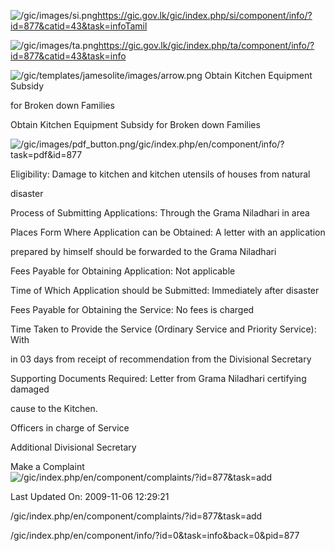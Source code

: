 <!-- Source: https://gic.gov.lk/gic/index.php/en/component/info/?id=877&catid=43&task=info -->

![/gic/images/si.png](/gic/images/si.png)https://gic.gov.lk/gic/index.php/si/component/info/?id=877&catid=43&task=infoTamil

![/gic/images/ta.png](/gic/images/ta.png)https://gic.gov.lk/gic/index.php/ta/component/info/?id=877&catid=43&task=info

![/gic/templates/jamesolite/images/arrow.png](/gic/templates/jamesolite/images/arrow.png) Obtain Kitchen Equipment Subsidy

for Broken down Families

Obtain Kitchen Equipment Subsidy for Broken down Families

![/gic/images/pdf_button.png](/gic/images/pdf_button.png)/gic/index.php/en/component/info/?task=pdf&id=877

Eligibility: Damage to kitchen and kitchen utensils of houses from natural

disaster

Process of Submitting Applications: Through the Grama Niladhari in area

Places Form Where Application can be Obtained: A letter with an application

prepared by himself should be forwarded to the Grama Niladhari

Fees Payable for Obtaining Application: Not applicable

Time of Which Application should be Submitted: Immediately after disaster

Fees Payable for Obtaining the Service: No fees is charged

Time Taken to Provide the Service (Ordinary Service and Priority Service): With

in 03 days from receipt of recommendation from the Divisional Secretary

Supporting Documents Required: Letter from Grama Niladhari certifying damaged

cause to the Kitchen.

Officers in charge of Service

Additional Divisional Secretary

Make a Complaint ![/gic/index.php/en/component/complaints/?id=877&task=add](/gic/index.php/en/component/complaints/?id=877&task=add)

Last Updated On: 2009-11-06 12:29:21

/gic/index.php/en/component/complaints/?id=877&task=add

/gic/index.php/en/component/info/?id=0&task=info&back=0&pid=877